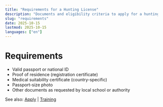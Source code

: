 ```yaml
---
title: "Requirements for a Hunting License"
description: "Documents and eligibility criteria to apply for a hunting license in Germany and the EU."
slug: "requirements"
date: 2025-10-15
lastmod: 2025-10-15
languages: ["en"]
---
```


# Requirements

- Valid passport or national ID
- Proof of residence (registration certificate)
- Medical suitability certificate (country-specific)
- Passport-size photo
- Other documents as requested by local school or authority

See also: [Apply](/en/apply) | [Training](/en/training)
